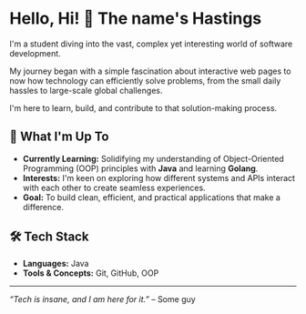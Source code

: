 # Hello, Hi! 👋 The name's Hastings

I'm a student diving into the vast, complex yet interesting world of software development. 

My journey began with a simple fascination about interactive web pages to now how technology can efficiently solve problems, from the small daily hassles to large-scale global challenges.

I'm here to learn, build, and contribute to that solution-making process.

## 🧠 What I'm Up To

-   **Currently Learning:** Solidifying my understanding of Object-Oriented Programming (OOP) principles with **Java** and learning **Golang**.
-   **Interests:** I'm keen on exploring how different systems and APIs interact with each other to create seamless experiences.
-   **Goal:** To build clean, efficient, and practical applications that make a difference.

## 🛠️ Tech Stack

-   **Languages:** Java
-   **Tools & Concepts:** Git, GitHub, OOP

---

*“Tech is insane, and I am here for it.”* – Some guy
